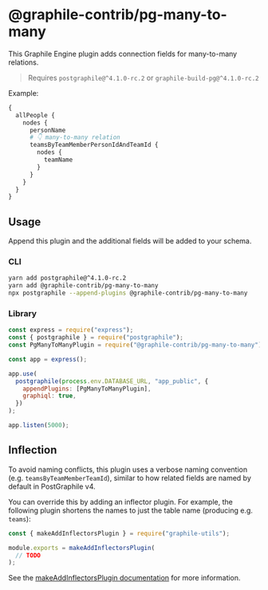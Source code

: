 # @graphile-contrib/pg-many-to-many

This Graphile Engine plugin adds connection fields for many-to-many relations.

> Requires `postgraphile@^4.1.0-rc.2` or `graphile-build-pg@^4.1.0-rc.2`

Example:

```graphql
{
  allPeople {
    nodes {
      personName
      # 👇 many-to-many relation
      teamsByTeamMemberPersonIdAndTeamId {
        nodes {
          teamName
        }
      }
    }
  }
}
```

## Usage

Append this plugin and the additional fields will be added to your schema.

### CLI

```bash
yarn add postgraphile@^4.1.0-rc.2
yarn add @graphile-contrib/pg-many-to-many
npx postgraphile --append-plugins @graphile-contrib/pg-many-to-many
```

### Library

```js
const express = require("express");
const { postgraphile } = require("postgraphile");
const PgManyToManyPlugin = require("@graphile-contrib/pg-many-to-many");

const app = express();

app.use(
  postgraphile(process.env.DATABASE_URL, "app_public", {
    appendPlugins: [PgManyToManyPlugin],
    graphiql: true,
  })
);

app.listen(5000);
```

## Inflection

To avoid naming conflicts, this plugin uses a verbose naming convention (e.g. `teamsByTeamMemberTeamId`), similar to how related fields are named by default in PostGraphile v4.

You can override this by adding an inflector plugin. For example, the following plugin shortens the names to just the table name (producing e.g. `teams`):

```js
const { makeAddInflectorsPlugin } = require("graphile-utils");

module.exports = makeAddInflectorsPlugin(
  // TODO
);
```

See the [makeAddInflectorsPlugin documentation](https://www.graphile.org/postgraphile/make-add-inflectors-plugin/) for more information.